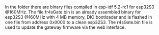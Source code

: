 In the folder there are binary files compiled in esp-idf 5.2-rc1 for esp32S3 @160MHz.
The file fr4sGate.bin is an already assembled binary for esp32S3 @160MHz with 4 MB memory, DIO bootloader and is flashed in one file from address 0x0000 to a clean esp32S3. The r4sGate.bin file is used to update the gateway firmware via the web interface.
